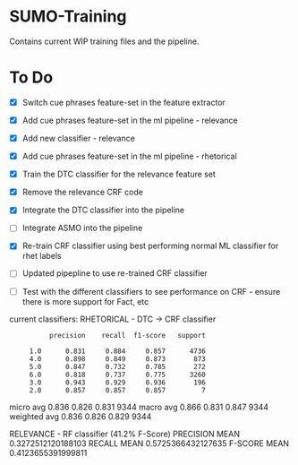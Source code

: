 # SUMO-Training
Contains current WIP training files and the pipeline. 

# To Do
- [x] Switch cue phrases feature-set in the feature extractor 
- [X] Add cue phrases feature-set in the ml pipeline - relevance 
- [X] Add new classifier - relevance
- [X] Add cue phrases feature-set in the ml pipeline - rhetorical
- [x] Train the DTC classifier for the relevance feature set
- [X] Remove the relevance CRF code
- [X] Integrate the DTC classifier into the pipeline
- [ ] Integrate ASMO into the pipeline
- [X] Re-train CRF classifier using best performing normal ML classifier for rhet labels
- [ ] Updated pipepline to use re-trained CRF classifier
- [ ] Test with the different classifiers to see performance on CRF - ensure there is more support for Fact, etc


current classifiers: 
RHETORICAL - DTC -> CRF classifier 

              precision    recall  f1-score   support

         1.0      0.831     0.884     0.857      4736
         4.0      0.898     0.849     0.873       873
         5.0      0.847     0.732     0.785       272
         6.0      0.818     0.737     0.775      3260
         3.0      0.943     0.929     0.936       196
         2.0      0.857     0.857     0.857         7

   micro avg      0.836     0.826     0.831      9344
   macro avg      0.866     0.831     0.847      9344
weighted avg      0.836     0.826     0.829      9344

RELEVANCE - RF classifier (41.2% F-Score)
PRECISION MEAN
0.3272512120188103
RECALL MEAN
0.5725366432127635
F-SCORE MEAN
0.4123655391999811

